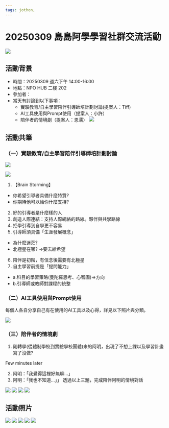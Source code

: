 ```yaml
---
tags: jothon,
---
```

# 20250309 島島阿學學習社群交流活動
![](https://g0v.hackmd.io/_uploads/H1GP_zbpyl.jpg)


## 活動背景
- 時間：20250309 週六下午 14:00-16:00
- 地點：NPO HUB 二樓 202 
- 參加者：
- 當天有討論到以下事項：
    - 實驗教育/自主學習陪伴引導師培計劃討論(提案人：Tiff)
    - AI工具使用與Prompt使用（提案人：小許）
    - 陪伴者的情境劇（提案人：恩濡）
![](https://g0v.hackmd.io/_uploads/rkUfFz-TJe.jpg)



## 活動共筆
### （一）實驗教育/自主學習陪伴引導師培計劃討論
![](https://g0v.hackmd.io/_uploads/HyV80r-Tyg.jpg)

![](https://g0v.hackmd.io/_uploads/B1zOArZakg.jpg)


1. 【Brain Storming】
* 你希望引導者具備什麼特質?
* 你期待他可以給你什麼支持?
2. 好的引導者是什麼樣的人
3. 創造人際連結：支持人際網絡的路線。夥伴與共學路線
4. 拒學引導到自學更不容易
5. 引導師須具備「生涯發展概念」
* 為什麼迷茫?
* 北極星在哪?
->要去給希望
6. 陪伴是初階，有信念後需要有北極星
7. 自主學習前提是「提問能力」
* a.科目的學習策略(曼陀羅思考、心智圖)=>方向
* b.引導師或教師對課程的統整

### （二）AI工具使用與Prompt使用
每個人各自分享自己有在使用的AI工具以及心得，詳見以下照片與分類。

![](https://g0v.hackmd.io/_uploads/BkNBJU-6yx.jpg)

### （三）陪伴者的情境劇
1. 剛轉學(從體制學校到實驗學校團體)來的阿明，出現了不想上課以及學習計畫寫了沒做?

Few minutes later


2. 阿明：「我覺得這裡好無聊...」
3. 阿明：「我也不知道...」」
透過以上三題，完成陪伴阿明的情境對話

![](https://g0v.hackmd.io/_uploads/S1D-eLZp1e.jpg)
![](https://g0v.hackmd.io/_uploads/ryN-g8Wayg.jpg)
![](https://g0v.hackmd.io/_uploads/S1gZgLZ6Jg.jpg)
![](https://g0v.hackmd.io/_uploads/rJgb-gUW61g.jpg)




## 活動照片
![](https://g0v.hackmd.io/_uploads/S1GicGbTJl.jpg)
![](https://g0v.hackmd.io/_uploads/HJ-GiqfZ6kx.jpg)
![](https://g0v.hackmd.io/_uploads/rkbHi9zbT1e.jpg)
![](https://g0v.hackmd.io/_uploads/SJLsqMbpJx.jpg)
![](https://g0v.hackmd.io/_uploads/HJBjqz-6Jg.jpg)

